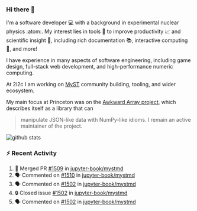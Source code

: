 ### Hi there 👋 

I'm a software developer 💻 with a background in experimental nuclear physics :atom:. My interest lies in tools :wrench: to improve productivity :chart_with_upwards_trend: and scientific insight :telescope:, including rich documentation 📚, interactive computing 🧮, and more! 

I have experience in many aspects of software engineering, including game design, full-stack web development, and high-performance numeric computing. 

At 2i2c I am working on [MyST](https://github.com/jupyter-book/mystmd) community building, tooling, and wider ecosystem. 

My main focus at Princeton was on the [Awkward Array project](awkward-array.org/), which describes itself as a library that can 
> manipulate JSON-like data with NumPy-like idioms. I remain an active maintainer of the project. 

![github stats](https://github-readme-stats.vercel.app/api?username=agoose77&show_icons=true&hide_rank=true&hide_title=true&bg_color=30,e76445,904e95&text_color=efe3ec&icon_color=efe3ec)
<!--
**agoose77/agoose77** is a ✨ _special_ ✨ repository because its `README.md` (this file) appears on your GitHub profile.

Here are some ideas to get you started:

- 🔭 I’m currently working on ...
- 🌱 I’m currently learning ...
- 👯 I’m looking to collaborate on ...
- 🤔 I’m looking for help with ...
- 💬 Ask me about ...
- 📫 How to reach me: ...
- 😄 Pronouns: ...
- ⚡ Fun fact: ...
-->

### :zap: Recent Activity

<!--START_SECTION:activity-->
1. 🎉 Merged PR [#1509](https://github.com/jupyter-book/mystmd/pull/1509) in [jupyter-book/mystmd](https://github.com/jupyter-book/mystmd)
2. 🗣 Commented on [#1510](https://github.com/jupyter-book/mystmd/pull/1510#issuecomment-2325029032) in [jupyter-book/mystmd](https://github.com/jupyter-book/mystmd)
3. 🗣 Commented on [#1502](https://github.com/jupyter-book/mystmd/issues/1502#issuecomment-2325028736) in [jupyter-book/mystmd](https://github.com/jupyter-book/mystmd)
4. 🔒 Closed issue [#1502](https://github.com/jupyter-book/mystmd/issues/1502) in [jupyter-book/mystmd](https://github.com/jupyter-book/mystmd)
5. 🗣 Commented on [#1502](https://github.com/jupyter-book/mystmd/issues/1502#issuecomment-2325003322) in [jupyter-book/mystmd](https://github.com/jupyter-book/mystmd)
<!--END_SECTION:activity-->
